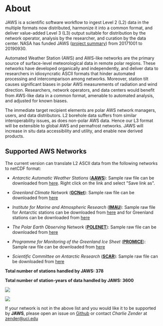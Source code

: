 # About

JAWS is a scientiﬁc software workﬂow to ingest Level 2 (L2) data in the multiple 
formats now distributed, harmonize it into a common format, and deliver value-added 
Level 3 (L3) output suitable for distribution by the network operator, analysis by 
the researcher, and curation by the data center. 
NASA has funded JAWS 
([project summary](http://dust.ess.uci.edu/prp/prp_aist/prp_aist_smr.pdf)) 
from 20171001 to 20190930.

Automated Weather Station (AWS) and AWS-like networks are the primary source 
of surface-level meteorological data in remote polar regions. 
These networks have developed organically and independently, and deliver data to 
researchers in idiosyncratic ASCII formats that hinder automated processing and 
intercomparison among networks. Moreover, station tilt causes signiﬁcant biases in 
polar AWS measurements of radiation and wind direction. Researchers, network operators, 
and data centers would beneﬁt from AWS-like data in a common format, amenable to 
automated analysis, and adjusted for known biases.

The immediate target recipient elements are polar AWS network managers, users, and 
data distributors. L2 borehole data suffers from similar interoperability issues, 
as does non-polar AWS data. Hence our L3 format will be extensible to global AWS and 
permafrost networks. JAWS will increase in situ data accessibility and utility, and 
enable new derived products.

## Supported AWS Networks

The current version can translate L2 ASCII data from the following networks to netCDF format: 

* *Antarctic Automatic Weather Stations* ([**AAWS**](https://amrc.ssec.wisc.edu/)): 
Sample raw file can be downloaded from 
[here](http://jaws.ess.uci.edu/jaws/sample_data/AAWS_AGO-4_20161130.txt). 
Right click on the link and select "Save link as".

* *Greenland Climate Network* ([**GCNet**](http://cires1.colorado.edu/steffen/gcnet/)): 
Sample raw file can be downloaded from 
[here](http://jaws.ess.uci.edu/jaws/sample_data/GCNet_Summit_20120817.txt)

* *Institute for Marine and Atmospheric Research* ([**IMAU**](http://www.projects.science.uu.nl/iceclimate/aws/)): 
Sample raw file for Antarctic stations can be downloaded from 
[here](http://jaws.ess.uci.edu/jaws/sample_data/ant_aws17IMAU_20150101.txt) 
and for Greenland stations can be downloaded from 
[here](http://jaws.ess.uci.edu/jaws/sample_data/grl_aws05IMAU_20151008.txt)

* *The Polar Earth Observing Network* ([**POLENET**](http://polenet.org/)): 
Sample raw file can be downloaded from 
[here](http://jaws.ess.uci.edu/jaws/sample_data/polenet_FoynPoint_20100208.dat)

* *Programme for Monitoring of the Greenland Ice Sheet* ([**PROMICE**](http://www.promice.org/home.html)): 
Sample raw file can be downloaded from 
[here](http://jaws.ess.uci.edu/jaws/sample_data/PROMICE_EGP_20160503.txt)

* *Scientific Committee on Antarctic Research* ([**SCAR**](https://legacy.bas.ac.uk/met/jds/met/SCAR_oma.htm)): 
Sample raw file can be downloaded from 
[here](http://jaws.ess.uci.edu/jaws/sample_data/SCAR_Sofiab_aws.dat)


**Total number of stations handled by JAWS: 378**

**Total number of station-years of data handled by JAWS: 3600**

![](http://jaws.ess.uci.edu/jaws/img/map_ant.png)

![](http://jaws.ess.uci.edu/jaws/img/map_grl.png)


If your network is not in the above list and you would like it to be supported by **JAWS**, please open an issue 
on [Github](https://github.com/jaws/jaws/issues) or contact *Charlie Zender* at <zender@uci.edu>
